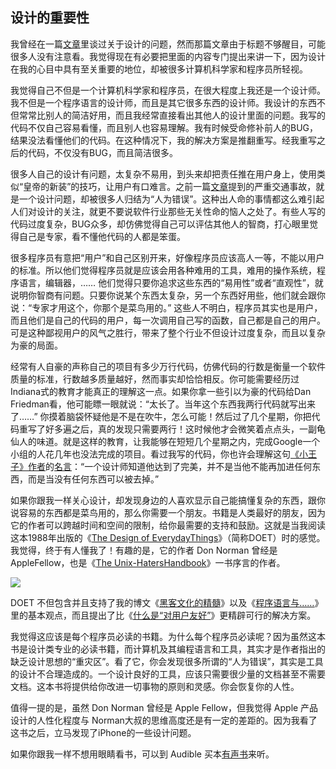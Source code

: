 

## 设计的重要性

我曾经在一篇[文章](http://www.yinwang.org/blog-cn/2014/07/17/rest)里谈过关于设计的问题，然而那篇文章由于标题不够醒目，可能很多人没有注意看。我觉得现在有必要把里面的内容专门提出来讲一下，因为设计在我的心目中具有至关重要的地位，却被很多计算机科学家和程序员所轻视。

我觉得自己不但是一个计算机科学家和程序员，在很大程度上我还是一个设计师。我不但是一个程序语言的设计师，而且是其它很多东西的设计师。我设计的东西不但常常比别人的简洁好用，而且我经常直接看出其他人的设计里面的问题。我写的代码不仅自己容易看懂，而且别人也容易理解。我有时候受命修补前人的BUG，结果没法看懂他们的代码。在这种情况下，我的解决方案是推翻重写。经我重写之后的代码，不仅没有BUG，而且简洁很多。

很多人自己的设计有问题，太复杂不易用，到头来却把责任推在用户身上，使用类似“皇帝的新装”的技巧，让用户有口难言。之前一篇[文章](http://www.yinwang.org/blog-cn/2015/02/24/human-errors)提到的严重交通事故，就是一个设计问题，却被很多人归结为“人为错误”。这种出人命的事情都这么难引起人们对设计的关注，就更不要说软件行业那些无关性命的恼人之处了。有些人写的代码过度复杂，BUG众多，却仿佛觉得自己可以评估其他人的智商，打心眼里觉得自己是专家，看不懂他代码的人都是笨蛋。

很多程序员有意把“用户”和自己区别开来，好像程序员应该高人一等，不能以用户的标准。所以他们觉得程序员就是应该会用各种难用的工具，难用的操作系统，程序语言，编辑器，…… 他们觉得只要你追求这些东西的“易用性”或者“直观性”，就说明你智商有问题。只要你说某个东西太复杂，另一个东西好用些，他们就会跟你说：“专家才用这个，你那个是菜鸟用的。” 这些人不明白，程序员其实也是用户，而且他们是自己的代码的用户，每一次调用自己写的函数，自己都是自己的用户。可是这种鄙视用户的风气之胜行，带来了整个行业不但设计过度复杂，而且以复杂为豪的局面。

经常有人自豪的声称自己的项目有多少万行代码，仿佛代码的行数是衡量一个软件质量的标准，行数越多质量越好，然而事实却恰恰相反。你可能需要经历过Indiana式的教育才能真正的理解这一点。如果你拿一些引以为豪的代码给Dan Friedman看，他可能瞟一眼就说：“太长了。当年这个东西我两行代码就写出来了……” 你摸着脑袋怀疑他是不是在吹牛，怎么可能！然后过了几个星期，你把代码重写了好多遍之后，真的发现只需要两行！这时候他才会微笑着点点头，一副龟仙人的味道。就是这样的教育，让我能够在短短几个星期之内，完成Google一个小组的人花几年也没法完成的项目。看过我写的代码，你也许会理解这句[《小王子》作者](http://zh.wikipedia.org/wiki/%E5%AE%89%E6%89%98%E4%B8%87%C2%B7%E5%BE%B7%E5%9C%A3%E5%9F%83%E5%85%8B%E7%B5%AE%E4%BD%A9%E9%87%8C)的[名言](http://www.brainyquote.com/quotes/quotes/a/antoinedes121910.html)：“一个设计师知道他达到了完美，并不是当他不能再加进任何东西，而是当没有任何东西可以被去掉。”

如果你跟我一样关心设计，却发现身边的人喜欢显示自己能搞懂复杂的东西，跟你说容易的东西都是菜鸟用的，那么你需要一个朋友。书籍是人类最好的朋友，因为它的作者可以跨越时间和空间的限制，给你最需要的支持和鼓励。这就是当我阅读这本1988年出版的《[The Design of EverydayThings](http://www.amazon.com/Design-Everyday-Things-Revised-Expanded-ebook/dp/B00E257T6C)》（简称DOET）时的感觉。我觉得，终于有人懂我了！有趣的是，它的作者 Don Norman 曾经是 AppleFellow，也是《[The Unix-HatersHandbook](http://web.mit.edu/~simsong/www/ugh.pdf)》一书序言的作者。

![](http://www.yinwang.org/images/doet.jpg)

DOET 不但包含并且支持了我的博文《[黑客文化的精髓](http://www.yinwang.org/blog-cn/2014/04/11/hacker-culture)》以及《[程序语言与……](http://www.yinwang.org/blog-cn/2014/01/25/pl-and)》里的基本观点，而且提出了比《[什么是“对用户友好”](http://www.yinwang.org/blog-cn/2012/05/18/user-friendliness)》更精辟可行的解决方案。

我觉得这应该是每个程序员必读的书籍。为什么每个程序员必读呢？因为虽然这本书是设计类专业的必读书籍，而计算机及其编程语言和工具，其实才是作者指出的缺乏设计思想的“重灾区”。看了它，你会发现很多所谓的“人为错误”，其实是工具的设计不合理造成的。一个设计良好的工具，应该只需要很少量的文档甚至不需要文档。这本书将提供给你改进一切事物的原则和灵感。你会恢复你的人性。

值得一提的是，虽然 Don Norman 曾经是 Apple Fellow，但我觉得 Apple 产品设计的人性化程度与 Norman大叔的思维高度还是有一定的差距的。因为我看了这书之后，立马发现了iPhone的一些设计问题。

如果你跟我一样不想用眼睛看书，可以到 Audible 买本[有声书](http://www.audible.com/pd/Science-Technology/The-Design-of-Everyday-Things-Audiobook/B005I5MDGQ)来听。


